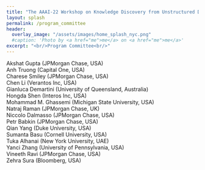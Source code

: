 ```yaml
---
title: "The AAAI-22 Workshop on Knowledge Discovery from Unstructured Data in Financial Services"
layout: splash
permalink: /program_committee
header:
  overlay_image: "/assets/images/home_splash_nyc.png"
  #caption: 'Photo by <a href="me">me</a> on <a href="me">me</a>'
excerpt: "<br/>Program Committee<br/>"
---
```

Akshat Gupta (JPMorgan Chase, USA)<br>
Anh Truong (Capital One, USA)<br>
Charese Smiley (JPMorgan Chase, USA)<br>
Chen Li (Verantos Inc, USA)<br>
Gianluca Demartini (University of Queensland, Australia)<br>
Hongda Shen (Interos Inc, USA)<br>
Mohammad M. Ghassemi (Michigan State University, USA)<br>
Natraj Raman (JPMorgan Chase, UK)<br>
Niccolo Dalmasso (JPMorgan Chase, USA)<br>
Petr Babkin (JPMorgan Chase, USA)<br>
Qian Yang (Duke University, USA)<br>
Sumanta Basu (Cornell University, USA)<br>
Tuka Alhanai (New York University, UAE)<br>
Yanci Zhang (University of Pennsylvania, USA)<br>
Vineeth Ravi (JPMorgan Chase, USA)<br>
Zehra Sura (Bloomberg, USA)<br>

<!-- 
Anthony Liu (Kensho, USA)<br>
Chong Wang (S&P Global, USA)<br>
Dezhao Song (Thomson Reuters, USA)<br>
Eren Kurshan (Bank of America, USA)<br>
Grace Bang (Bloomberg, USA)<br>
Gülşen Eryiğit (Istanbul Technical University, Turkey)<br>
Joshua Lockhart (JP Morgan, UK)<br>
Kornelia Papp (iptiQ by Swiss Re, Switzerland)<br>
Luciano Del Corro (Goldman Sachs, Germany)<br>
Natraj Raman (J.P. Morgan, UK)<br>
Robert Tillman (J.P. Morgan, USA)<br>
Rui Dai (University of Pennsylvania, USA)<br>
Wei Wang (Microsoft Research, USA)<br>
Xin Dong (Rutgers University, USA)<br> 
-->

